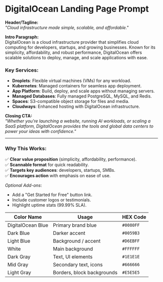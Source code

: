 # DigitalOcean Landing Page Prompt  

**Header/Tagline:**  
*"Cloud infrastructure made simple, scalable, and affordable."*  

**Intro Paragraph:**  
DigitalOcean is a cloud infrastructure provider that simplifies cloud computing for developers, startups, and growing businesses. Known for its simplicity, affordability, and robust performance, DigitalOcean offers scalable solutions to deploy, manage, and scale applications with ease.  

### Key Services:  
- **Droplets**: Flexible virtual machines (VMs) for any workload.  
- **Kubernetes**: Managed containers for seamless app deployment.  
- **App Platform**: Build, deploy, and scale apps without managing servers.  
- **Managed Databases**: Fully managed PostgreSQL, MySQL, and Redis.  
- **Spaces**: S3-compatible object storage for files and media.  
- **Cloudways**: Enhanced hosting with DigitalOcean infrastructure.  

**Closing CTA:**  
*"Whether you're launching a website, running AI workloads, or scaling a SaaS platform, DigitalOcean provides the tools and global data centers to power your ideas with confidence."*  

---

### Why This Works:  
✅ **Clear value proposition** (simplicity, affordability, performance).  
✅ **Scannable format** for quick readability.  
✅ **Targets key audiences**: developers, startups, SMBs.  
✅ **Encourages action** with emphasis on ease of use.  

*Optional Add-ons*:  
- Add a "Get Started for Free" button link.  
- Include customer logos or testimonials.  
- Highlight uptime stats (99.99% SLA).


| Color Name           | Usage                          | HEX Code  |
|----------------------|--------------------------------|-----------|
| DigitalOcean Blue    | Primary brand blue             | `#0080FF` |
| Dark Blue            | Darker accent                  | `#0059B3` |
| Light Blue           | Background / accent            | `#D6EBFF` |
| White                | Main background                | `#FFFFFF` |
| Dark Gray            | Text, UI elements              | `#1E1E1E` |
| Mid Gray             | Secondary text, icons          | `#666666` |
| Light Gray           | Borders, block backgrounds     | `#E5E5E5` |
